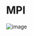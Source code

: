 # MPI
![image](https://user-images.githubusercontent.com/89924895/211625128-9c905c77-8e17-452e-8f27-acc5ee408b6f.png)
